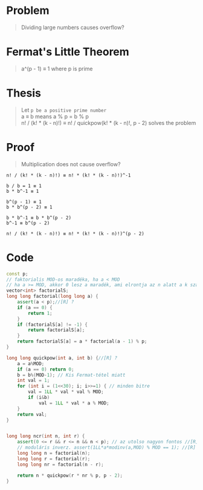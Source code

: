 # Problem
> Dividing large numbers causes overflow?  
# Fermat's Little Theorem
> a^(p - 1) ≡ 1 where p is prime

# Thesis
> Let `p be a positive prime number`  
> a ≡ b means a % p = b % p  
> n! / (k! * (k - n)!) ≡ n! / quickpow(k! * (k - n)!, p - 2) solves the problem  

# Proof
> Multiplication does not cause overflow?
```
n! / (k! * (k - n)!) ≡ n! * (k! * (k - n)!)^-1

b / b = 1 ≡ 1
b * b^-1 ≡ 1

b^(p - 1) ≡ 1
b * b^(p - 2) ≡ 1

b * b^-1 ≡ b * b^(p - 2)
b^-1 ≡ b^(p - 2)

n! / (k! * (k - n)!) ≡ n! * (k! * (k - n)!)^(p - 2)
```

# Code
```c++
const p;
// faktorialis MOD-os maradéka, ha a < MOD
// ha a >= MOD, akkor 0 lesz a maradék, ami elrontja az n alatt a k számítását
vector<int> factorialS;
long long factorial(long long a) {
    assert(a < p);//[R] ?
    if (a == 0) {
		return 1;
	}
	if (factorialS[a] != -1) {
		return factorialS[a];
	}
    return factorialS[a] = a * factorial(a - 1) % p;
}

long long quickpow(int a, int b) {//[R] ?
    a = a%MOD;
    if (a == 0) return 0;
    b = b%(MOD-1); // Kis Fermat-tétel miatt
    int val = 1;
    for (int i = (1<<30); i; i>>=1) { // minden bitre
        val = 1LL * val * val % MOD;
        if (i&b)
            val = 1LL * val * a % MOD;
    }
    return val;
}


long long ncr(int n, int r) {
    assert(0 <= r && r <= n && n < p); // az utolso nagyon fontos //[R] ?
	// moduláris inverz. assert(1LL*a*modinv(a,MOD) % MOD == 1); //[R] ?
    long long n = factorial(n);
    long long r = factorial(r);
    long long nr = factorial(n - r);

    return n * quickpow(r * nr % p, p - 2);
}
```
